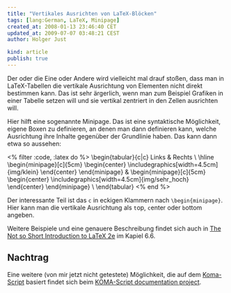 ```yaml
---
title: "Vertikales Ausrichten von LaTeX-Blöcken"
tags: [lang:German, LaTeX, Minipage]
created_at: 2008-01-13 23:46:40 CET
updated_at: 2009-07-07 03:48:21 CEST
author: Holger Just

kind: article
publish: true
---
```


Der oder die Eine oder Andere wird vielleicht mal drauf stoßen, dass man in LaTeX-Tabellen die vertikale Ausrichtung von Elementen nicht direkt bestimmen kann. Das ist sehr ärgerlich, wenn man zum Beispiel Grafiken in einer Tabelle setzen will und sie vertikal zentriert in den Zellen ausrichten will.

Hier hilft eine sogenannte Minipage. Das ist eine syntaktische Möglichkeit, eigene Boxen zu definieren, an denen man dann definieren kann, welche Ausrichtung ihre Inhalte gegenüber der Grundlinie haben. Das kann dann etwa so aussehen:

<% filter :code, :latex do %>
\begin{tabular}{c|c}
  Links & Rechts \\
  \hline
  \begin{minipage}[c]{5cm}
    \begin{center}
      \includegraphics[width=4.5cm]{img/klein}
    \end{center}
  \end{minipage} &
  \begin{minipage}[c]{5cm}
    \begin{center}
      \includegraphics[width=4.5cm]{img/sehr_hoch}
    \end{center}
  \end{minipage} \\
\end{tabular}
<% end %>

Der interessante Teil ist das `c` in eckigen Klammern nach `\begin{minipage}`. Hier kann man die vertikale Ausrichtung als `t`op, `c`enter oder `b`ottom angeben.

Weitere Beispiele und eine genauere Beschreibung findet sich auch in [The Not so Short Introduction to LaTeX 2e](http://www.ctan.org/tex-archive/info/lshort/english/lshort.pdf) im Kapiel 6.6.

## Nachtrag
Eine weitere (von mir jetzt nicht getestete) Möglichkeit, die auf dem [Koma-Script](http://dante.ctan.org/CTAN/macros/latex/contrib/koma-script/)  basiert findet sich beim [KOMA-Script documentation project](http://www.komascript.de/node/718#comment-1710).